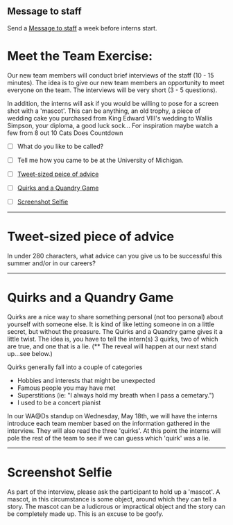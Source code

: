 ## Message to staff
Send a [Message to staff](../resources/meet_the_team_introduction_email.md) a week before interns start.

# Meet the Team Exercise: 

 Our new team members will conduct brief interviews of the staff (10 - 15 minutes). The idea is to give our new team members an opportunity to meet everyone on the team. The interviews will be very short (3 - 5 questions).

 In addition, the interns will ask if you would be willing to pose for a screen shot with a 'mascot'. This can be anything, an old trophy, a piece of wedding cake you purchased from King Edward VIII's wedding to Wallis Simpson, your diploma, a good luck sock... For inspiration maybe watch a few from 8 out 10 Cats Does Countdown


 - [ ] What do you like to be called?
 - [ ] Tell me how you came to be at the University of Michigan.
 - [ ] [Tweet-sized peice of advice](#tweet-sized-piece-of-advice)
 - [ ] [Quirks and a Quandry Game](#quirks-and-a-quandry-game)
 - [ ] [Screenshot Selfie](#screenshot-selfie)


___
# Tweet-sized piece of advice

In under 280 characters, what advice can you give us to be successful this summer and/or in our careers?


___
# Quirks and a Quandry Game

Quirks are a nice way to share something personal (not too personal) about yourself with someone else. It is kind of like letting someone in on a little secret, but without the preasure. The Quirks and a Quandry game gives it a little twist. The idea is, you have to tell the intern(s) 3 quirks, two of which are true, and one that is a lie. (** The reveal will happen at our next stand up...see below.)

Quirks generally fall into a couple of categories
  
  - Hobbies and interests that might be unexpected
  - Famous people you may have met 
  - Superstitions (ie: "I always hold my breath when I pass a cemetary.")
  - I used to be a concert pianist

In our WA@Ds standup on Wednesday, May 18th, we will have the interns introduce each team member based on the information gathered in the interview. They will also read the three 'quirks'. At this point the interns will pole the rest of the team to see if we can guess which 'quirk' was a lie.

___
# Screenshot Selfie 

As part of the interview, please ask the participant to hold up a 'mascot'. A mascot, in this circumstance is some object, around which they can tell a story. The mascot can be a ludicrous or impractical object and the story can be completely made up. This is an excuse to be goofy.